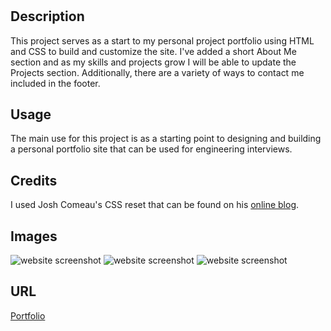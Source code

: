# <Homework-1>

## Description

This project serves as a start to my personal project portfolio using HTML and CSS to build and customize the site. I've added a short About Me section and as my skills and projects grow I will be able to update the Projects section. Additionally, there are a variety of ways to contact me included in the footer.

## Usage

The main use for this project is as a starting point to designing and building a personal portfolio site that can be used for engineering interviews.


## Credits

I used Josh Comeau's CSS reset that can be found on his [online blog](https://www.joshwcomeau.com/css/custom-css-reset/).

## Images

![website screenshot](./assets/Screenshot%202024-06-06%20at%205.26.56 PM.png)
![website screenshot](./assets/Screenshot%202024-06-06%20at%205.27.09 PM.png)
![website screenshot](./assets/Screenshot%202024-06-06%20at%205.27.18 PM.png)


## URL
[Portfolio](https://sienaschipke.github.io/HW2/)